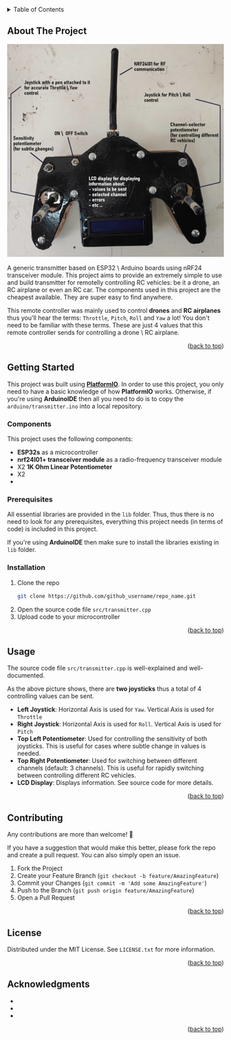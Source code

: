 <div id="top"></div>

<!-- TABLE OF CONTENTS -->
<details>
  <summary>Table of Contents</summary>
  <ol>
    <li>
      <a href="#about-the-project">About The Project</a>
      <ul>
        <li><a href="#built-with">Built With</a></li>
      </ul>
    </li>
    <li>
      <a href="#getting-started">Getting Started</a>
      <ul>
        <li><a href="#prerequisites">Prerequisites</a></li>
        <li><a href="#installation">Installation</a></li>
      </ul>
    </li>
    <li><a href="#usage">Usage</a></li>
    <li><a href="#roadmap">Roadmap</a></li>
    <li><a href="#contributing">Contributing</a></li>
    <li><a href="#license">License</a></li>
    <li><a href="#contact">Contact</a></li>
    <li><a href="#acknowledgments">Acknowledgments</a></li>
  </ol>
</details>

<!-- ABOUT THE PROJECT -->
## About The Project

![Transmitter Picture][transmitter-picture]

A generic transmitter based on ESP32 \ Arduino boards using nRF24 transceiver module. This project aims to provide an extremely simple to use and build
transmitter for remotelly controlling RC vehicles: be it a drone, an RC airplane or even an RC car.
The components used in this project are the cheapest available. They are super easy to find anywhere.

This remote controller was mainly used to control __drones__ and __RC airplanes__ thus you'll hear the terms: `Throttle`, `Pitch`, `Roll` and `Yaw` a lot!
You don't need to be familiar with these terms. These are just 4 values that this remote controller sends for controlling a drone \ RC airplane.

<p align="right">(<a href="#top">back to top</a>)</p>



<!-- GETTING STARTED -->
## Getting Started
This project was built using [__PlatformIO__](https://platformio.org). In order to use this project, you only need to have a basic knowledge
of how __PlatformIO__ works.
Otherwise, if you're using __ArduinoIDE__ then all you need to do is to copy the ```arduino/transmitter.ino``` into a local repository.

### Components
This project uses the following components:
- __ESP32s__ as a microcontroller
- __nrf24l01+ transceiver module__ as a radio-frequency transceiver module
- X2 __1K Ohm Linear Potentiometer__
- X2 
- 


### Prerequisites

All essential libraries are provided in the ```lib``` folder. Thus, thus there is no need to look for any prerequisites, everything
this project needs (in terms of code) is included in this project.

If you're using __ArduinoIDE__ then make sure to install the libraries existing in ```lib``` folder.

### Installation

1. Clone the repo
   ```sh
   git clone https://github.com/github_username/repo_name.git
   ```
2. Open the source code file ```src/transmitter.cpp```
3. Upload code to your microcontroller

<p align="right">(<a href="#top">back to top</a>)</p>

<!-- USAGE EXAMPLES -->
## Usage
The source code file ```src/transmitter.cpp``` is well-explained and well-documented.

As the above picture shows, there are __two joysticks__ thus a total of 4 controlling values can be sent.
- __Left Joystick__: Horizontal Axis is used for `Yaw`. Vertical Axis is used for `Throttle` 
- __Right Joystick__: Horizontal Axis is used for `Roll`. Vertical Axis is used for `Pitch`
- __Top Left Potentiometer__: Used for controlling the sensitivity of both joysticks. This is useful for cases where subtle change in values is needed.
- __Top Right Potentiometer__: Used for switching between different channels (default: 3 channels). This is useful for rapidly switching between controlling different RC vehicles.
- __LCD Display__: Displays information. See source code for more details.

<p align="right">(<a href="#top">back to top</a>)</p>


<!-- CONTRIBUTING -->
## Contributing
Any contributions are more than welcome! 🤠

If you have a suggestion that would make this better, please fork the repo and create a pull request. You can also simply open an issue.

1. Fork the Project
2. Create your Feature Branch (`git checkout -b feature/AmazingFeature`)
3. Commit your Changes (`git commit -m 'Add some AmazingFeature'`)
4. Push to the Branch (`git push origin feature/AmazingFeature`)
5. Open a Pull Request

<p align="right">(<a href="#top">back to top</a>)</p>



<!-- LICENSE -->
## License

Distributed under the MIT License. See `LICENSE.txt` for more information.

<p align="right">(<a href="#top">back to top</a>)</p>

<!-- ACKNOWLEDGMENTS -->
## Acknowledgments

* []()
* []()
* []()

<p align="right">(<a href="#top">back to top</a>)</p>



<!-- MARKDOWN LINKS & IMAGES -->
[transmitter-picture]: images/transmitter.jpg
